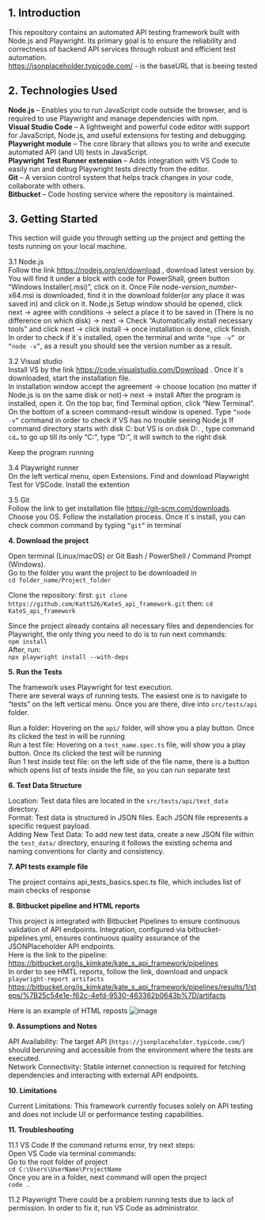 ## 1. Introduction<br/>

This repository contains an automated API testing framework built with Node.js and Playwright. Its primary goal is to ensure the reliability and correctness of backend API services through robust and efficient test automation.<br/>
https://jsonplaceholder.typicode.com/ - is the baseURL that is beeing tested<br/>



## 2. Technologies Used <br/>

**Node.js** – Enables you to run JavaScript code outside the browser, and is required to use Playwright and manage dependencies with npm.<br/>
**Visual Studio Code** – A lightweight and powerful code editor with support for JavaScript, Node.js, and useful extensions for testing and debugging.<br/>
**Playwright module** – The core library that allows you to write and execute automated API (and UI) tests in JavaScript.<br/>
**Playwright Test Runner extension** – Adds integration with VS Code to easily run and debug Playwright tests directly from the editor.<br/>
**Git** – A version control system that helps track changes in your code, collaborate with others.<br/>
**Bitbucket** –  Code hosting service where the repository is maintained.<br/>



## 3. Getting Started<br/>

This section will guide you through setting up the project and getting the tests running on your local machine.

3.1 Node.js<br/>
Follow the link https://nodejs.org/en/download , download latest version by. You will find it under a block with code for PowerShall, green button “Windows Installer(.msi)”,  click on it.
Once File  node-*version_number*-x64.msi  is downloaded, find it in the download folder(or any place it was saved in) and click on it.
Node.js Setup window should be opened, click next -> agree with conditions -> select a place it to be saved in (There is no difference on which disk) -> next -> Check “Automatically install necessary tools” and click next -> click install -> once installation is done, click finish.
In order to check if it`s installed, open the terminal and write ```“npm -v” ```or ```“node -v”```, as a result you should see the version number as a result.

3.2 Visual studio<br/>
Install VS by the link https://code.visualstudio.com/Download . Once it`s downloaded, start the installation file.  
In installation window accept the agreement -> choose location (no matter if Node.js is on the same disk or not)-> next -> install
After the program is installed, open it. On the top bar, find Terminal option, click “New Terminal”. On the bottom of a screen command-result window is opened. Type ```“node -v”``` command in order to check if VS has no trouble seeing Node.js
If command directory starts with disk C: but VS is on disk D:. , type command ```cd…``` to go up till its only “C:”, type “D:”, it will switch to the right disk

Keep the program running 


3.4  Playwright runner<br/>
On the left vertical menu, open Extensions. Find and download Playwright Test for VSCode. Install the extention

3.5 Git<br/>
Follow the link to get installation file https://git-scm.com/downloads. Choose you OS. Follow the installation process. Once it`s install, you can check common command by typing ```“git”``` in terminal


**4. Download the project**<br/>

Open terminal (Linux/macOS) or Git Bash / PowerShell / Command Prompt (Windows).<br/>
Go to the folder you want the project to be downloaded in <br/>
```cd folder_name/Project_folder```

Clone the repository:
first:
```git clone https://github.com/KattS26/KateS_api_framework.git```
then:
```cd KateS_api_framework```

Since the project already contains all necessary files and dependencies for Playwright, the only thing you need to do is to run next commands:<br/>
```npm install ```<br/> 
After, run:<br/>
```npx playwright install --with-deps```<br/>


**5. Run the Tests**<br/>

The framework uses Playwright for test execution.<br/>
There are several ways of running tests. The easiest one is to navigate to “tests” on the left vertical menu. Once you are there, dive into  ```src/tests/api``` folder. <br/>

Run a folder: Hovering on the ```api/``` folder, will show you a play button. Once its clicked the test in  will be running <br/>
Run a test file: Hovering on a ```test_name.spec.ts``` file, will show you a play button. Once its clicked the test will be running <br/>
Run 1 test inside test file: on the left side of the file name, there is a button which opens list of tests inside the file, so you can run separate test <br/>



**6. Test Data Structure**<br/>

Location: Test data files are located in the ```src/tests/api/test_data``` directory.<br/>
Format: Test data is structured in JSON files. Each JSON file represents a specific request payload.<br/>
Adding New Test Data: To add new test data, create a new JSON file within the ```test_data/``` directory, ensuring it follows the existing schema and naming conventions for clarity and consistency.<br/>



**7. API tests example file**<br/>

The project contains api_tests_basics.spec.ts file, which includes list of main checks of response<br/>

**8. Bitbucket pipeline and HTML reports** <br/>

This project is integrated with Bitbucket Pipelines to ensure continuous validation of API endpoints. Integration, configured via bitbucket-pipelines.yml, ensures continuous quality assurance of the JSONPlaceholder API endpoints.<br/>
Here is the link to the pipeline:<br/>
https://bitbucket.org/js_kimkate/kate_s_api_framework/pipelines<br/>
In order to see HMTL reports, follow the link, download and unpack ```playwright-report artifacts```<br/>
https://bitbucket.org/js_kimkate/kate_s_api_framework/pipelines/results/1/steps/%7B25c54e1e-f62c-4efd-9530-463362b0643b%7D/artifacts<br/>

Here is an example of HTML reposts
![image](https://github.com/user-attachments/assets/e8ebbedc-13f3-4817-94d8-cee99867e53e)


**9. Assumptions and Notes** <br/>

API Availability: The target API (```https://jsonplaceholder.typicode.com/```) should berunning and accessible from the environment where the tests are executed.<br/>
Network Connectivity: Stable internet connection is required for fetching dependencies and interacting with external API endpoints.<br/>



**10. Limitations**<br/>

Current Limitations:
This framework currently focuses solely on API testing and does not include UI or performance testing capabilities.



**11. Troubleshooting**<br/>

11.1 VS Code
If the command returns error, try next steps:<br/>
Open VS Code via terminal commands:<br/>
Go to the root folder of project<br/>
```cd C:\Users\UserName\ProjectName```<br/>
Once you are in a folder, next command will open the project<br/>
```code .```<br/>

11.2 Playwright 
There could be a problem running tests due to lack of permission. In order to fix it, run VS Code as administrator.  <br/>

